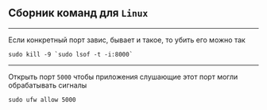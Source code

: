 Сборник команд для `Linux`
---
---

Если конкретный порт завис, бывает и такое, то убить его можно так

    sudo kill -9 `sudo lsof -t -i:8000`

---

Открыть порт `5000` чтобы приложения слушающие этот порт могли обрабатывать сигналы

    sudo ufw allow 5000
